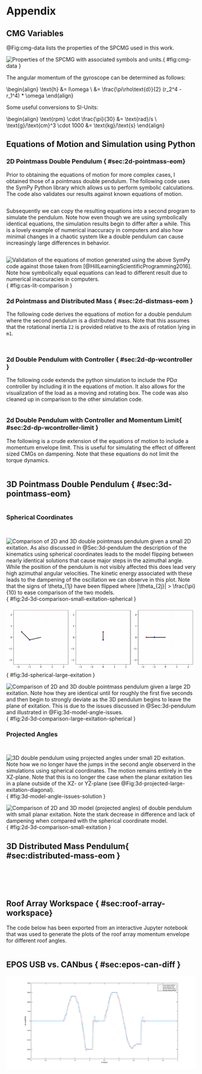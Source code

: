 
# Appendix

## CMG Variables

@Fig:cmg-data lists the properties of the SPCMG used in this work.

![Properties of the SPCMG with associated symbols and units.](./figures/cmg-data.png){ #fig:cmg-data }

The angular momentum of the gyroscope can be determined as follows:

\begin{align}
\text{h} &= I\omega \\
&= \frac{\pi\rho\text{d}}{2} (r_2^4 - r_1^4) * \omega
\end{align}

Some useful conversions to SI-Units:

\begin{align}
\text{rpm} \cdot \frac{\pi}{30} &= \text{rad}/s \\
\text{g}/\text{cm}^3 \cdot 1000 &= \text{kg}/\text{s}
\end{align}

## Equations of Motion and Simulation using Python

### 2D Pointmass Double Pendulum { #sec:2d-pointmass-eom}

Prior to obtaining the equations of motion for more complex cases, I obtained those of a pointmass double pendulum.
The following code uses the SymPy Python library which allows us to perform symbolic calculations.
The code also validates our results against known equations of motion.

```{.python include=code/double-pendulum-2d-lagrangian.py}
```

Subsequently we can copy the resulting equations into a second program to simulate the pendulum.
Note how even though we are using symbolically identical equations, the simulation results begin to differ after a while.
This is a lovely example of numerical inaccuracy in computers and also how minimal changes in a chaotic system  like a double pendulum can cause increasingly large differences in behavior.

```{.python include=code/double-pendulum-2d-simulation.py}
```

![Validation of the equations of motion generated using the above SymPy code against those taken from [@HillLearningScientificProgramming2016]. Note how symbolically equal equations can lead to different result due to numerical inaccuracies in computers.](figures/cas-lit-comparison.svg){ #fig:cas-lit-comparison }

### 2d Pointmass and Distributed Mass { #sec:2d-distmass-eom }

The following code derives the equations of motion for a double pendulum where the second pendulum is a distributed mass.
Note that this assumes that the rotational inertia `I2` is provided relative to the axis of rotation lying in `m1`.

```{.python include=code/double-pendulum-2d-distmass-lagrangian.py}
```

```{.txt include=code/double_pendulum-2d-distmass-eom.txt}
```

### 2d Double Pendulum with Controller { #sec:2d-dp-wcontroller }

The following code extends the python simulation to include the PD$\alpha$ controller by including it in the equations of motion.
It also allows for the visualization of the load as a moving and rotating box.
The code was also cleaned up in comparison to the other simulation code.

```{.python include=code/dp-2d-distmass-controller.py}
```

### 2d Double Pendulum with Controller and Momentum Limit{ #sec:2d-dp-wcontroller-limit }

The following is a crude extension of the equations of motion to include a momentum envelope limit.
This is useful for simulating the effect of different sized CMGs on dampening.
Note that these equations do not limit the torque dynamics. 

```{.python include=code/dp-2d-distmass-limited-momentum.py}
```

## 3D Pointmass Double Pendulum { #sec:3d-pointmass-eom}

```{.python include=code/double-pendulum-3d-simulation.py}
```

### Spherical Coordinates

```{.python include=code/double-pendulum-3d-spherical-coords-lagrangian.py}
```

```{.txt include=code/double-pendulum-eom-3d-pointmass-spherical-coords.txt}
```

![Comparison of 2D and 3D double pointmass pendulum given a small 2D exitation. As also discussed in @Sec:3d-pendulum the description of the kinematics using spherical coordinates leads to the model flipping between nearly identical solutions that cause major steps in the azimuthal angle. While the position of the pendulum is not visibly affected this does lead very high azimuthal angular velocities. The kinetic energy associated with these leads to the dampening of the oscillation we can observe in this plot. Note that the signs of $\theta_{1j}$ have been flipped where $|\theta_{2j}| > \frac{\pi}{10}$ to ease comparison of the two models.](figures/2d-3d-comparison-small-exitation-spherical-coords.svg){ #fig:2d-3d-comparison-small-exitation-spherical }

![Large exitation of double pendulum modelled with equations of motion derived using spherical coordinates. From left to right: front, side and top view. Note how the issues of spherical coordinates cause disturbances that quickly lead to chaotic out of plane motion.](figures/double_pendulum_3d_large_exitation_spherical.gif){ #fig:3d-spherical-large-exitation }

![Comparison of 2D and 3D double pointmass pendulum given a large 2D exitation. Note how they are identical until for roughly the first five seconds and then begin to strongly deviate as the 3D pendulum begins to leave the plane of exitation. This is due to the issues discussed in @Sec:3d-pendulum and illustrated in @Fig:3d-model-angle-issues.](figures/2d-3d-comparison-large-exitation-spherical-coords.svg){ #fig:2d-3d-comparison-large-exitation-spherical }

### Projected Angles

```{.python include=code/double-pendulum-3d-lagrangian.py}
```

```{.txt include=code/double-pendulum-3d-pointmass.txt}
```

![3D double pendulum using projected angles under small 2D exitation. Note how we no longer have the jumps in the second angle observerd in the simulations using spherical coordinates. The motion remains entirely in the XZ-plane. Note that this is no longer the case when the planar exitation lies in a plane outside of the XZ- or YZ-plane (see @Fig:3d-projected-large-exitation-diagonal).](./figures/3d-model-angle-issues-solution.svg){ #fig:3d-model-angle-issues-solution }

![Comparison of 2D and 3D model (projected angles) of double pendulum with small planar exitation. Note the stark decrease in difference and lack of dampening when compared with the spherical coordinate model.](figures/2d-3d-comparison-small-exitation.svg){ #fig:2d-3d-comparison-small-exitation }

## 3D Distributed Mass Pendulum{ #sec:distributed-mass-eom }

```{.python include=code/double-pendulum-3d-distmass-lagrangian.py}
```

```{.txt include=code/double-pendulum-eom-3d-distmass.txt}
```

```{.python include=code/cog-rotations.py}
```

```{.python include=code/double-pendulum-3d-distmass-simulation.py}
```

```{.python include=code/gh-data-import.py}
```

## Roof Array Workspace { #sec:roof-array-workspace}

The code below has been exported from an interactive Jupyter notebook that was used to generate the plots of the roof array momentum envelope for different roof angles.

```{.python include=code/momentum-envelope.py}
```

## EPOS USB vs. CANbus { #sec:epos-can-diff }

![Comparison of the gimbal motors behaviour between USB commands from EPOS-Studio and our regular control via CANbus.](./figures/epos-canbus-diff.png)

